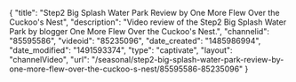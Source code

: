 {
    "title": "Step2 Big Splash Water Park Review by One More Flew Over the Cuckoo's Nest",
    "description": "Video review of the Step2 Big Splash Water Park by blogger One More Flew Over the Cuckoo's Nest.",
    "channelid": "85595586",
    "videoid": "85235096",
    "date_created": "1485986994",
    "date_modified": "1491593374",
    "type": "captivate",
    "layout": "channelVideo",
    "url": "\/seasonal\/step2-big-splash-water-park-review-by-one-more-flew-over-the-cuckoo-s-nest\/85595586-85235096"
}